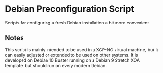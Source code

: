 # Debian Preconfiguration Script
Scripts for configuring a fresh Debian installation a bit more convenient

## Notes

This script is mainly intended to be used in a XCP-NG virtual machine, but it can easily adjusted or extended to be used on other systems. It is developed on Debian 10 Buster running on a Debian 9 Stretch XOA template, but should run on every modern Debian.
